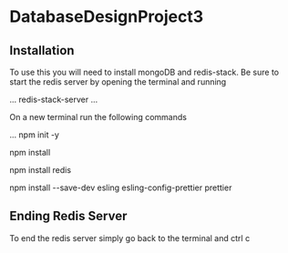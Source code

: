 # DatabaseDesignProject3


## Installation

To use this you will need to install mongoDB and redis-stack.
Be sure to start the redis server by opening the terminal and running

...
redis-stack-server
...

On a new terminal run the following commands

...
npm init -y

npm install

npm install redis

npm install --save-dev esling esling-config-prettier prettier

## Ending Redis Server

To end the redis server simply go back to the terminal and ctrl c
